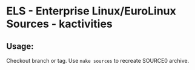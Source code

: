 # ELS - Enterprise Linux/EuroLinux Sources - kactivities
 
## Usage:
  Checkout branch or tag. Use `make sources` to recreate  SOURCE0 archive.
